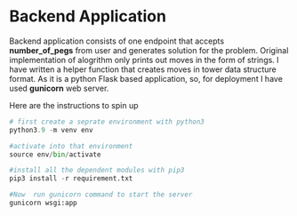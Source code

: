 # Backend Application
Backend application consists of one endpoint that accepts **number_of_pegs** from user and generates solution for the problem. Original implementation of alogrithm only prints out moves in the form of strings. I have written a helper function that creates moves in tower data structure format. As it is a python Flask based application, so, for deployment I have used **gunicorn** web server. 

Here are the instructions to spin up
```python
# first create a seprate environment with python3
python3.9 -m venv env

#activate into that environment 
source env/bin/activate

#install all the dependent modules with pip3
pip3 install -r requirement.txt

#Now  run gunicorn command to start the server
gunicorn wsgi:app
```